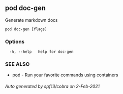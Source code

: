 ## pod doc-gen

Generate markdown docs

```
pod doc-gen [flags]
```

### Options

```
  -h, --help   help for doc-gen
```

### SEE ALSO

* [pod](pod.md)	 - Run your favorite commands using containers

###### Auto generated by spf13/cobra on 2-Feb-2021
